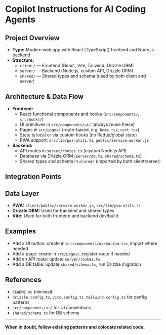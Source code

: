 # Copilot Instructions for AI Coding Agents

## Project Overview
- **Type:** Modern web app with React (TypeScript) frontend and Node.js backend
- **Structure:**
  - `client/` — Frontend (React, Vite, Tailwind, Drizzle ORM)
  - `server/` — Backend (Node.js, custom API, Drizzle ORM)
  - `shared/` — Shared types and schema (used by both client and server)

## Architecture & Data Flow
- **Frontend:**
  - React functional components and hooks (`src/components/`, `src/hooks/`)
  - UI primitives in `src/components/ui/` (always reuse these)
  - Pages in `src/pages/` (route-based, e.g. `home.tsx`, `cart.tsx`)
  - State is local or via custom hooks (no Redux/global state)
  - PWA support: `src/lib/pwa-utils.ts`, `public/service-worker.js`
- **Backend:**
  - API routes in `server/routes.ts` (custom Node.js API)
  - Database via Drizzle ORM (`server/db.ts`, `shared/schema.ts`)
  - Shared types and schema in `shared/` (imported by both client/server)

## Integration Points

## Data Layer

- **PWA:** `client/public/service-worker.js`, `src/lib/pwa-utils.ts`
- **Drizzle ORM:** Used for backend and shared types
- **Vite:** Used for both frontend and backend dev/build

## Examples
- Add a UI button: create in `src/components/ui/button.tsx`, import where needed
- Add a page: create in `src/pages/`, register route if needed
- Add an API route: update `server/routes.ts`
- Add a DB table: update `shared/schema.ts`, run Drizzle migration

## References
- `README.md` (minimal)
- `drizzle.config.ts`, `vite.config.ts`, `tailwind.config.ts` for config patterns
- `src/components/ui/` for UI conventions
- `shared/schema.ts` for DB schema

---
**When in doubt, follow existing patterns and colocate related code.**
